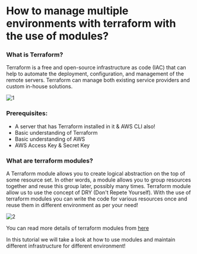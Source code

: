 # How to manage multiple environments with terraform with the use of modules?

### What is Terraform?

Terraform is a free and open-source infrastructure as code (IAC) that can help to automate the deployment, configuration, and management of the remote servers. Terraform can manage both existing service providers and custom in-house solutions.

![1](https://github.com/DhruvinSoni30/Terraform_Multiple_Environments/blob/main/images/terraform.jpeg)

### Prerequisites:

* A server that has Terraform installed in it & AWS CLI also!
* Basic understanding of Terraform 
* Basic understanding of AWS
* AWS Access Key & Secret Key

### What are terraform modules?

A Terraform module allows you to create logical abstraction on the top of some resource set. In other words, a module allows you to group resources together and reuse this group later, possibly many times. Terraform module allow us to use the concept of DRY (Don't Repete Yourself). With the use of terraform modules you can write the code for various resources once and reuse them in different environment as per your need!

![2](https://github.com/DhruvinSoni30/Terraform_Multiple_Environments/blob/main/images/module.png)

You can read more details of terraform modules from [here](https://itoutposts.com/blog/terraform-modules-overview/)

In this tutorial we will take a look at how to use modules and maintain different infrastructure for different environment!
